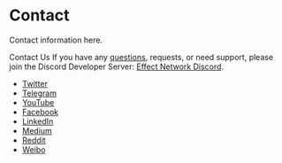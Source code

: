 # Contact

Contact information here.

Contact Us
If you have any [questions](https://effect.network/faqs), requests, or need support, please join the Discord Developer Server: [Effect Network Discord](https://discord.gg/bq4teBnH3V).

<ul class="menu-list">
<li><a href="https://twitter.com/effectaix" target="_blank"><i class="fab fa-twitter"></i> Twitter</a></li>
<li><a href="https://t.me/effectai" target="_blank"><i class="fab fa-telegram"></i> Telegram</a></li>
<li><a href="https://www.youtube.com/channel/UCWzHpI310baipgvVMCxcwHA" target="_blank"><i class="fab fa-youtube"></i> YouTube</a></li>
<li><a href="https://www.facebook.com/effectai" target="_blank"><i class="fab fa-facebook"></i> Facebook</a></li>
<li><a href="https://www.linkedin.com/company/effectai" target="_blank"><i class="fab fa-linkedin"></i> LinkedIn</a></li>
<li><a href="https://medium.com/effect-ai" target="_blank"><i class="fab fa-medium"></i> Medium</a></li>
<li><a href="https://www.reddit.com/r/effectai" target="_blank"><i class="fab fa-reddit"></i> Reddit</a></li>
<li><a href="https://weibo.com/7578875568/info" target="_blank"><i class="fab fa-weibo"></i> Weibo</a></li>
</ul>